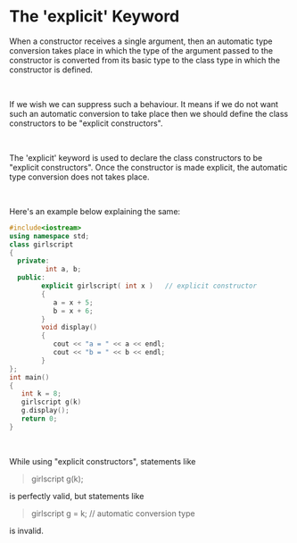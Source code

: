 # The 'explicit' Keyword

When a constructor receives a single argument, then an automatic type conversion takes place in which the type of the argument passed to the constructor is converted from its basic type to the class type in which the constructor is defined.

<br />

If we wish we can suppress such a behaviour. It means if we do not want such an automatic conversion to take place then we should define the class constructors to be "explicit constructors".

<br />

The 'explicit' keyword is used to declare the class constructors to be "explicit constructors". Once the constructor is made explicit, the automatic type conversion does not takes place. 

<br />

Here's an example below explaining the same:

```C++
#include<iostream>
using namespace std;
class girlscript
{
  private:
         int a, b;
  public:
        explicit girlscript( int x )   // explicit constructor
        {
           a = x + 5;
           b = x + 6;
        }
        void display()
        {
           cout << "a = " << a << endl;
           cout << "b = " << b << endl;
        }
};
int main()
{
   int k = 8;
   girlscript g(k)
   g.display();
   return 0;
}

```

<br />

While using "explicit constructors", statements like

> girlscript g(k);  

is perfectly valid, but statements like

> girlscript g = k;    // automatic conversion type  

is invalid. 
         

